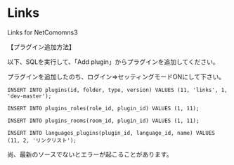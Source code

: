 Links
==============

Links for NetComomns3


【プラグイン追加方法】

以下、SQLを実行して、「Add plugin」からプラグインを追加してください。

プラグインを追加したのち、ログイン⇒セッティングモードONにして下さい。


    INSERT INTO plugins(id, folder, type, version) VALUES (11, 'links', 1, 'dev-master');

    INSERT INTO plugins_roles(role_id, plugin_id) VALUES (1, 11);

    INSERT INTO plugins_rooms(room_id, plugin_id) VALUES (1, 11);

    INSERT INTO languages_plugins(plugin_id, language_id, name) VALUES (11, 2, 'リンクリスト');

尚、最新のソースでないとエラーが起こることがあります。
